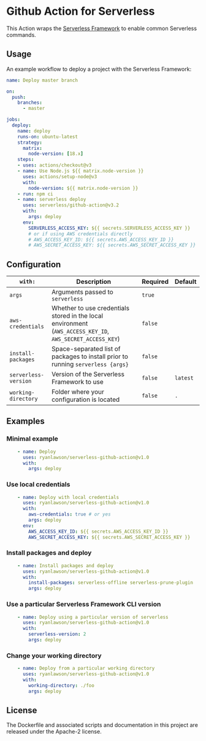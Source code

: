 # Github Action for Serverless

This Action wraps the [Serverless Framework](https://serverless.com) to enable common Serverless commands.

## Usage

An example workflow to deploy a project with the Serverless Framework:


```yaml
name: Deploy master branch

on:
  push:
    branches:
      - master

jobs:
  deploy:
    name: deploy
    runs-on: ubuntu-latest
    strategy:
      matrix:
        node-version: [18.x]
    steps:
    - uses: actions/checkout@v3
    - name: Use Node.js ${{ matrix.node-version }}
      uses: actions/setup-node@v3
      with:
        node-version: ${{ matrix.node-version }}
    - run: npm ci
    - name: serverless deploy
      uses: serverless/github-action@v3.2
      with:
        args: deploy
      env:
        SERVERLESS_ACCESS_KEY: ${{ secrets.SERVERLESS_ACCESS_KEY }}
        # or if using AWS credentials directly
        # AWS_ACCESS_KEY_ID: ${{ secrets.AWS_ACCESS_KEY_ID }}
        # AWS_SECRET_ACCESS_KEY: ${{ secrets.AWS_SECRET_ACCESS_KEY }}
```

## Configuration

| `with:` | Description | Required | Default |
| --- | --- | --- | --- |
| `args` | Arguments passed to `serverless` | `true` |
| `aws-credentials` | Whether to use credentials stored in the local environment (`AWS_ACCESS_KEY_ID`, `AWS_SECRET_ACCESS_KEY`) | `false` |  |
| `install-packages` | Space-separated list of packages to install prior to running `serverless {args}` | `false` |  |
| `serverless-version` | Version of the Serverless Framework to use | `false` | `latest` |
| `working-directory` | Folder where your configuration is located | `false` | `.` |

## Examples

### Minimal example
```yaml
    - name: Deploy
      uses: ryanlawson/serverless-github-action@v1.0
      with:
        args: deploy
```

### Use local credentials
```yaml
    - name: Deploy with local credentials
      uses: ryanlawson/serverless-github-action@v1.0
      with:
        aws-credentials: true # or yes
        args: deploy
      env:
        AWS_ACCESS_KEY_ID: ${{ secrets.AWS_ACCESS_KEY_ID }}
        AWS_SECRET_ACCESS_KEY: ${{ secrets.AWS_SECRET_ACCESS_KEY }}
```

### Install packages and deploy
```yaml
    - name: Install packages and deploy
      uses: ryanlawson/serverless-github-action@v1.0
      with:
        install-packages: serverless-offline serverless-prune-plugin
        args: deploy
```

### Use a particular Serverless Framework CLI version
```yaml
    - name: Deploy using a particular version of serverless
      uses: ryanlawson/serverless-github-action@v1.0
      with:
        serverless-version: 2
        args: deploy
```

### Change your working directory
```yaml
    - name: Deploy from a particular working directory
      uses: ryanlawson/serverless-github-action@v1.0
      with:
        working-directory: ./foo
        args: deploy
```

## License

The Dockerfile and associated scripts and documentation in this project are released under the Apache-2 license.
